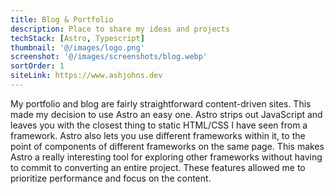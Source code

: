 ```yaml
---
title: Blog & Portfolio
description: Place to share my ideas and projects
techStack: [Astro, Typescript]
thumbnail: '@/images/logo.png'
screenshot: '@/images/screenshots/blog.webp'
sortOrder: 1
siteLink: https://www.ashjohns.dev
---
```


My portfolio and blog are fairly straightforward content-driven sites. This made my decision to use Astro an easy one. Astro strips out JavaScript and leaves you with the closest thing to static HTML/CSS I have seen from a framework. Astro also lets you use different frameworks within it, to the point of components of different frameworks on the same page. This makes Astro a really interesting tool for exploring other frameworks without having to commit to converting an entire project. These features allowed me to prioritize performance and focus on the content.
